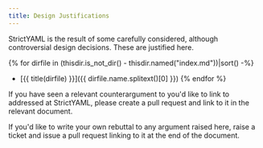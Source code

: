 ```yaml
---
title: Design Justifications
---
```


StrictYAML is the result of some carefully considered, although
controversial design decisions. These are justified here.

{% for dirfile in (thisdir.is_not_dir() - thisdir.named("index.md"))|sort() -%}
- [{{ title(dirfile) }}]({{ dirfile.name.splitext()[0] }})
{% endfor %}

If you have seen a relevant counterargument to you'd like to link
to addressed at StrictYAML, please create a pull request and
link to it in the relevant document.

If you'd like to write your own rebuttal to any argument raised
here, raise a ticket and issue a pull request linking to it at
the end of the document.
